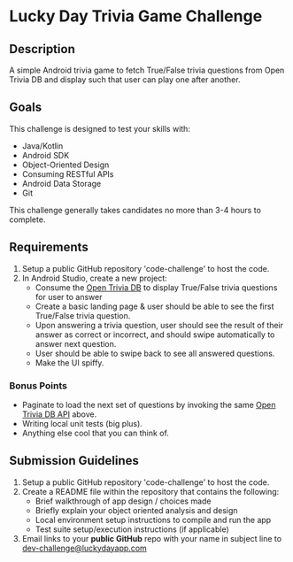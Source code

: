 # Lucky Day Trivia Game Challenge

## Description 

A simple Android trivia game to fetch True/False trivia questions from Open Trivia DB and display such that user can play one after another. 

## Goals

This challenge is designed to test your skills with:

* Java/Kotlin
* Android SDK
* Object-Oriented Design 
* Consuming RESTful APIs
* Android Data Storage
* Git

This challenge generally takes candidates no more than 3-4 hours to complete.

## Requirements

1. Setup a public GitHub repository 'code-challenge' to host the code.
2. In Android Studio, create a new project:
   - Consume the [Open Trivia DB](https://opentdb.com/api.php?amount=20&type=boolean) to display True/False trivia questions for user to answer 
   - Create a basic landing page & user should be able to see the first True/False trivia question. 
   - Upon answering a trivia question, user should see the result of their answer as correct or incorrect, and should swipe automatically to answer next question. 
   - User should be able to swipe back to see all answered questions. 
   - Make the UI spiffy.

### Bonus Points

* Paginate to load the next set of questions by invoking the same [Open Trivia DB API](https://opentdb.com/api.php?amount=10&type=boolean) above.
* Writing local unit tests (big plus).
* Anything else cool that you can think of.

## Submission Guidelines

1. Setup a public GitHub repository 'code-challenge' to host the code.
2. Create a README file within the repository that contains the following:
   - Brief walkthrough of app design / choices made
   - Briefly explain your object oriented analysis and design
   - Local environment setup instructions to compile and run the app
   - Test suite setup/execution instructions (if applicable) 
3. Email links to your **public GitHub** repo with your name in subject line to [dev-challenge@luckydayapp.com](mailto:dev-challenge@luckydayapp.com)